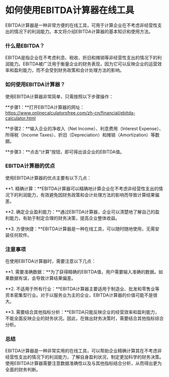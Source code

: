 如何使用EBITDA计算器在线工具
=================

EBITDA计算器是一种非常方便的在线工具，可用于计算企业在不考虑非经营性支出的情况下的利润能力。本文将介绍EBITDA计算器的基本知识和使用方法。

### 什么是EBITDA？

EBITDA是指企业在不考虑利息、税收、折旧和摊销等非经营性支出的情况下的利润能力。EBITDA被广泛用于衡量企业的财务表现，因为它可以反映企业的运营效率和盈利能力，而不会受到财务政策和会计处理方法的影响。

### 如何使用EBITDA计算器？

使用EBITDA计算器非常简单，只需按照以下步骤操作：

**步骤1：**打开EBITDA计算器的网址：<https://www.onlinecalculatorsfree.com/zh-cn/financial/ebitda-calculator.html>

**步骤2：**输入企业的净收入（Net Income）、利息费用（Interest Expense）、所得税（Income Taxes）、折旧（Depreciation）和摊销（Amortization）等数据。

**步骤3：**点击“计算”按钮，即可得出该企业的EBITDA值。

### EBITDA计算器的优点

使用EBITDA计算器的优点主要有以下几点：

**1. 精确计算：**EBITDA计算器可以精确地计算企业在不考虑非经营性支出的情况下的利润能力，有效避免因财务政策和会计处理方法的影响而导致计算结果偏差。

**2. 确定企业盈利能力：**通过EBITDA计算器，企业可以清楚地了解自己的盈利能力，有助于制定合理的财务决策，提高企业整体收益。

**3. 方便快捷：**EBITDA计算器是一种在线工具，可以随时随地使用，无需安装任何软件。

### 注意事项

在使用EBITDA计算器时，需要注意以下几点：

**1. 需要准确数据：**为了获得精确的EBITDA值，用户需要输入准确的数据。如果数据有误，会导致计算结果偏差。

**2. 不适用于所有行业：**EBITDA计算器主要适用于制造业、批发和零售业等资本密集型行业。对于以服务业为主的企业，EBITDA计算器的价值可能不是很大。

**3. 需要结合其他指标分析：**EBITDA只能反映企业的经营效率和盈利能力，不能全面反映企业的财务状况。因此，在做出财务决策时，需要结合其他指标综合分析。

### 总结

EBITDA计算器是一种非常实用的在线工具，可以帮助企业精确计算其在不考虑非经营性支出的情况下的利润能力，了解自身盈利状况，制定更加科学的财务决策。使用EBITDA计算器需要注意数据准确性以及与其他指标结合分析，从而得出更为全面的财务判断。